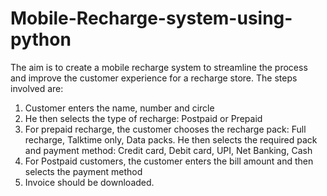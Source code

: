 # Mobile-Recharge-system-using-python
The aim is to create a mobile recharge system to streamline the process and improve the customer experience for a recharge store.
The steps involved are:
1.	Customer enters the name, number and circle
2.	He then selects the type of recharge: Postpaid or Prepaid
3.	For prepaid recharge, the customer chooses the recharge pack: Full recharge, Talktime only, Data packs. He then selects the required pack and payment method: Credit card, Debit card, UPI, Net Banking, Cash
4.	For Postpaid customers, the customer enters the bill amount and then selects the payment method
5. Invoice should be downloaded.
